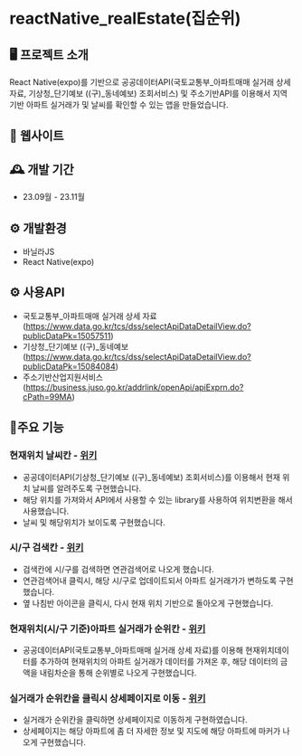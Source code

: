# reactNative_realEstate(집순위)

## 🖥️ 프로젝트 소개
React Native(expo)를 기반으로 공공데이터API(국토교통부_아파트매매 실거래 상세 자료, 기상청_단기예보 ((구)_동네예보) 조회서비스) 및 주소기반API를 이용해서 지역 기반 아파트 실거래가 및 날씨를 확인할 수 있는 앱을 만들었습니다.

## 🧭 웹사이트

## 🕰️ 개발 기간
- 23.09월 - 23.11월

## ⚙️ 개발환경
- 바닐라JS
- React Native(expo)

## ⚙️ 사용API
- 국토교통부_아파트매매 실거래 상세 자료(https://www.data.go.kr/tcs/dss/selectApiDataDetailView.do?publicDataPk=15057511)
- 기상청_단기예보 ((구)_동네예보(https://www.data.go.kr/tcs/dss/selectApiDataDetailView.do?publicDataPk=15084084)
- 주소기반산업지원서비스(https://business.juso.go.kr/addrlink/openApi/apiExprn.do?cPath=99MA)

## 📌주요 기능
### 현재위치 날씨칸 - <a href="https://github.com/mandarinfactory/reactNative_realEstate/wiki/%EC%A3%BC%EC%9A%94%EA%B8%B0%EB%8A%A5(%ED%98%84%EC%9E%AC%EC%9C%84%EC%B9%98-%EB%82%A0%EC%94%A8%EC%B9%B8)">위키</a>
- 공공데이터API(기상청_단기예보 ((구)_동네예보) 조회서비스)를 이용해서 현재 위치 날씨를 알려주도록 구현했습니다.
- 해당 위치를 가져와서 API에서 사용할 수 있는 library를 사용하여 위치변환을 해서 사용했습니다.
- 날씨 및 해당위치가 보이도록 구현했습니다.
  
### 시/구 검색칸 - <a href="https://github.com/mandarinfactory/reactNative_realEstate/wiki/%EC%A3%BC%EC%9A%94%EA%B8%B0%EB%8A%A5(%EC%8B%9C-%EA%B5%AC-%EA%B2%80%EC%83%89%EC%B9%B8)">위키</a>
- 검색칸에 시/구를 검색하면 연관검색어로 나오게 했습니다.
- 연관검색어내 클릭시, 해당 시/구로 업데이트되서 아파트 실거래가가 변하도록 구현했습니다.
- 옆 나침반 아이콘을 클릭시, 다시 현재 위치 기반으로 돌아오게 구현했습니다.

### 현재위치(시/구 기준)아파트 실거래가 순위칸 - <a href="">위키</a>
- 공공데이터API(국토교통부_아파트매매 실거래 상세 자료)를 이용해 현재위치데이터를 추가하여 현재위치의 아파트 실거래가 데이터를 가져온 후,
  해당 데이터의 금액을 내림차순을 통해 순위별로 나오게 구현했습니다.
  
### 실거래가 순위칸을 클릭시 상세페이지로 이동 - <a href="">위키</a>
- 실거래가 순위칸을 클릭하면 상세페이지로 이동하게 구현하였습니다.
- 상세페이지는 해당 아파트에 좀 더 자세한 정보 및 지도에 해당 아파트에 마커가 나오게 구현했습니다.
